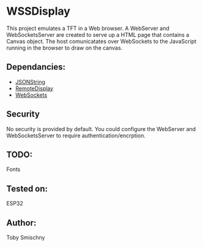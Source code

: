 # WSSDisplay
This project emulates a TFT in a Web browser.  A WebServer and WebSocketsServer are created to serve up a HTML page that contains a Canvas object.   The host comunicatates over WebSockets to the JavaScript running in the browser to draw on the canvas.

## Dependancies:
 - [JSONString](https://github.com/smischny/JSONString.git)
 - [RemoteDisplay](https://github.com/smischny/RemoteDisplay.git)
 - [WebSockets](https://github.com/Links2004/arduinoWebSockets.git)

## Security
No security is provided by default.   You could configure the WebServer and WebSocketsServer to require authentication/encrption.

## TODO:
Fonts

## Tested on:
ESP32

## Author:
Toby Smischny
